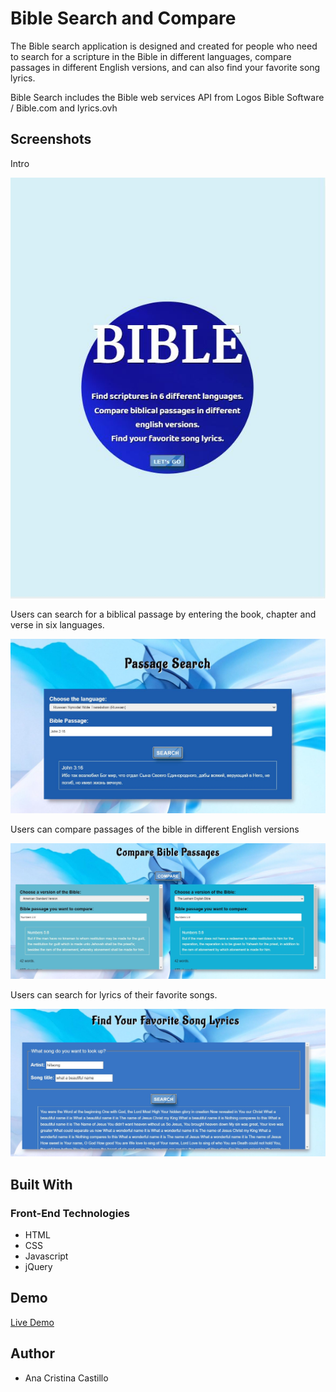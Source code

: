 # Bible Search and Compare

The Bible search application is designed and created for people who need to search for a scripture in the Bible in different languages, compare passages in different English versions, and can also find your favorite song lyrics.

Bible Search includes the Bible web services API from Logos Bible Software / Bible.com and lyrics.ovh

## Screenshots

Intro

![alt text](https://github.com/KrisCastillo/Bible_app/blob/master/img/intro.JPG)

Users can search for a biblical passage by entering the book, chapter and verse in six languages.

![alt text](https://github.com/KrisCastillo/Bible_app/blob/master/img/result_passage_search.JPG)

Users can compare passages of the bible in different English versions 

![alt text](https://github.com/KrisCastillo/Bible_app/blob/master/img/result_compare_bible_passages.JPG)

Users can search for lyrics of their favorite songs.

![alt text](https://github.com/KrisCastillo/Bible_app/blob/master/img/song_lyrics.JPG)

## Built With

### Front-End Technologies
+ HTML
+ CSS
+ Javascript
+ jQuery

## Demo
[Live Demo](https://kriscastillo.github.io/Bible_app/)

## Author

+ Ana Cristina Castillo 
